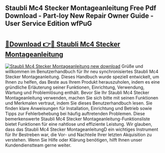 ## Staubli Mc4 Stecker Montageanleitung Free Pdf Download - Part-loy New Repair Owner Guide - User Service Edition wfPuG

# <h2><a href="http://df6wsr3.blite.top/?on=Staubli+Mc4+Stecker+Montageanleitung">🔗Download 👉🔴 Staubli Mc4 Stecker Montageanleitung</a></h2>

[![Staubli Mc4 Stecker Montageanleitung new download](https://i.imgur.com/lujVjoI.png)](http://df6wsr3.blite.top/?on=Staubli+Mc4+Stecker+Montageanleitung)
Grüße und willkommen im Benutzerhandbuch für Ihr neu synchronisiertes Staubli Mc4 Stecker Montageanleitung. Dieses Handbuch wurde speziell entwickelt, um Ihnen zu helfen, das Beste aus Ihrem Produkt herauszuholen, indem es eine gründliche Erläuterung seiner Funktionen, Einrichtung, Verwendung, Wartung und Problemlösung enthält. Bevor Sie Ihr Staubli Mc4 Stecker Montageanleitung verwenden, machen Sie sich bitte mit seinen Funktionen und Merkmalen vertraut, indem Sie dieses Benutzerhandbuch lesen. Sie finden klare Anweisungen für Installation, Einrichtung und Betrieb sowie Tipps zur Fehlerbehebung bei häufig auftretenden Problemen. Diese bemerkenswerte Staubli Mc4 Stecker Montageanleitung-Funktionsliste bietet Funktionen für eine nahtlose und effiziente Leistung. Wir glauben, dass das Staubli Mc4 Stecker MontageanleitungD ein wichtiges Instrument für Ihr Bestreben war, die Vor- und Nachteile Ihrer letzten Akquisition zu verstehen. Wenn Sie Hilfe oder Klärung benötigen, hilft Ihnen unser Kundendienstteam gerne weiter.
